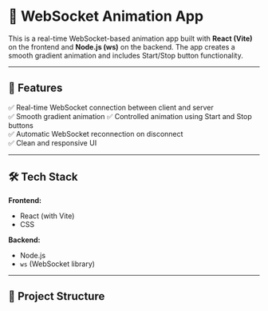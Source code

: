 # 🎨 WebSocket Animation App  

This is a real-time WebSocket-based animation app built with **React (Vite)** on the frontend and **Node.js (ws)** on the backend. The app creates a smooth gradient animation and includes Start/Stop button functionality.

---

## 🚀 **Features**  
✅ Real-time WebSocket connection between client and server  
✅ Smooth gradient animation
✅ Controlled animation using Start and Stop buttons  
✅ Automatic WebSocket reconnection on disconnect  
✅ Clean and responsive UI  

---

## 🛠️ **Tech Stack**  
**Frontend:**  
- React (with Vite)  
- CSS  

**Backend:**  
- Node.js  
- `ws` (WebSocket library)  

---

## 📂 **Project Structure**  
